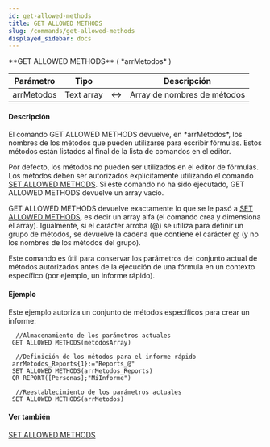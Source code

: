 ```yaml
---
id: get-allowed-methods
title: GET ALLOWED METHODS
slug: /commands/get-allowed-methods
displayed_sidebar: docs
---
```


<!--REF #_command_.GET ALLOWED METHODS.Syntax-->**GET ALLOWED METHODS** ( *arrMetodos* )<!-- END REF-->
<!--REF #_command_.GET ALLOWED METHODS.Params-->
| Parámetro | Tipo |  | Descripción |
| --- | --- | --- | --- |
| arrMetodos | Text array | &harr; | Array de nombres de métodos |

<!-- END REF-->

#### Descripción 

<!--REF #_command_.GET ALLOWED METHODS.Summary-->El comando GET ALLOWED METHODS devuelve, en *arrMetodos*, los nombres de los métodos que pueden utilizarse para escribir fórmulas.<!-- END REF--> Estos métodos están listados al final de la lista de comandos en el editor.

Por defecto, los métodos no pueden ser utilizados en el editor de fórmulas. Los métodos deben ser autorizados explícitamente utilizando el comando [SET ALLOWED METHODS](set-allowed-methods.md "SET ALLOWED METHODS"). Si este comando no ha sido ejecutado, GET ALLOWED METHODS devuelve un array vacío.  
  
GET ALLOWED METHODS devuelve exactamente lo que se le pasó a [SET ALLOWED METHODS](set-allowed-methods.md "SET ALLOWED METHODS"), es decir un array alfa (el comando crea y dimensiona el array). Igualmente, si el carácter arroba (@) se utiliza para definir un grupo de métodos, se devuelve la cadena que contiene el carácter @ (y no los nombres de los métodos del grupo). 

Este comando es útil para conservar los parámetros del conjunto actual de métodos autorizados antes de la ejecución de una fórmula en un contexto específico (por ejemplo, un informe rápido). 

#### Ejemplo 

Este ejemplo autoriza un conjunto de métodos específicos para crear un informe: 

```4d
  //Almacenamiento de los parámetros actuales
 GET ALLOWED METHODS(metodosArray)
 
  //Definición de los métodos para el informe rápido
 arrMetodos_Reports{1}:="Reports_@"
 SET ALLOWED METHODS(arrMetodos_Reports)
 QR REPORT([Personas];"MiInforme")
 
  //Reestablecimiento de los parámetros actuales
 SET ALLOWED METHODS(arrMetodos)
```

#### Ver también 

[SET ALLOWED METHODS](set-allowed-methods.md)  